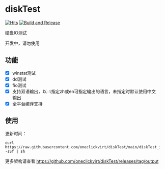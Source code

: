 # diskTest

[![Hits](https://hits.seeyoufarm.com/api/count/incr/badge.svg?url=https%3A%2F%2Fgithub.com%2Foneclickvirt%2FdiskTest&count_bg=%2379C83D&title_bg=%23555555&icon=sonarcloud.svg&icon_color=%2345FFC2&title=hits&edge_flat=false)](https://hits.seeyoufarm.com) [![Build and Release](https://github.com/oneclickvirt/diskTest/actions/workflows/main.yaml/badge.svg)](https://github.com/oneclickvirt/diskTest/actions/workflows/main.yaml)

硬盘IO测试

开发中，请勿使用

## 功能

- [x] winstat测试
- [x] dd测试
- [x] fio测试
- [x] 支持双语输出，以```-l```指定zh或en可指定输出的语言，未指定时默认使用中文输出
- [x] 全平台编译支持

## 使用

更新时间：

```shell
curl https://raw.githubusercontent.com/oneclickvirt/diskTest/main/diskTest_install.sh -sSf | sh
```

更多架构请查看 https://github.com/oneclickvirt/diskTest/releases/tag/output
